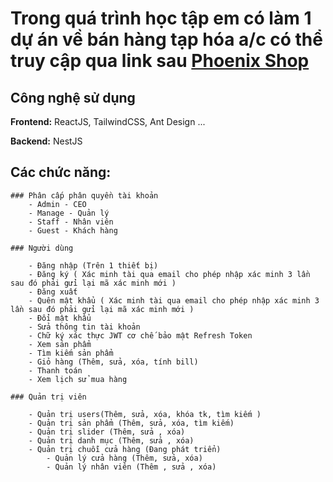# Trong quá trình học tập em có làm 1 dự án về bán hàng tạp hóa a/c có thể truy cập qua link sau [Phoenix Shop](https://www.phoenix.id.vn/)

## Công nghệ sử dụng

**Frontend:** ReactJS, TailwindCSS, Ant Design ...

**Backend:** NestJS

## Các chức năng:

    ### Phân cấp phân quyền tài khoản
        - Admin - CEO
        - Manage - Quản lý
        - Staff - Nhân viên
        - Guest - Khách hàng

    ### Người dùng

        - Đăng nhập (Trên 1 thiết bị)
        - Đăng ký ( Xác minh tài qua email cho phép nhập xác minh 3 lần sau đó phải gửi lại mã xác minh mới )
        - Đăng xuất
        - Quên mật khẩu ( Xác minh tài qua email cho phép nhập xác minh 3 lần sau đó phải gửi lại mã xác minh mới )
        - Đổi mật khẩu
        - Sửa thông tin tài khoản
        - Chữ ký xác thực JWT cơ chế bảo mật Refresh Token
        - Xem sản phẩm
        - Tìm kiếm sản phẩm
        - Giỏ hàng (Thêm, sửa, xóa, tính bill)
        - Thanh toán
        - Xem lịch sử mua hàng

    ### Quản trị viên

        - Quản trị users(Thêm, sửa, xóa, khóa tk, tìm kiếm )
        - Quản trị sản phẩm (Thêm, sửa, xóa, tìm kiếm)
        - Quản trị slider (Thêm, sửa , xóa)
        - Quản trị danh mục (Thêm, sửa , xóa)
        - Quản trị chuỗi cửa hàng (Đang phát triển)
            - Quản lý cửa hàng (Thêm, sửa, xóa)
            - Quản lý nhân viên (Thêm , sửa , xóa)
